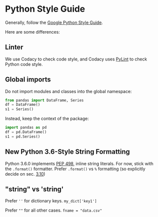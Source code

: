 # Python Style Guide

Generally, follow the [Google Python Style Guide](https://github.com/google/styleguide/blob/gh-pages/pyguide.md).

Here are some differences:

## Linter

We use Codacy to check code style, and Codacy uses [PyLint](https://www.pylint.org/) to check Python code style.

## Global imports

Do not import modules and classes into the global namespace:

```python
from pandas import DataFrame, Series
df = DataFrame()
s1 = Series()
```

Instead, keep the context of the package:

```python
import pandas as pd
df = pd.DataFrame()
s1 = pd.Series()
```

## New Python 3.6-Style String Formatting

Python 3.6.0 implements [PEP 498](https://docs.python.org/3/whatsnew/3.6.html#whatsnew36-pep498),
inline string literals. For now, stick with the `.format()` formatter.
Prefer `.format()` vs `%` formatting (so explicitly decide on sec. [3.10](https://github.com/google/styleguide/blob/gh-pages/pyguide.md#310-strings))

## "string" vs 'string'

Prefer `''` for dictionary keys. `my_dict['key1']`

Prefer `""` for all other cases. `fname = "data.csv"`
